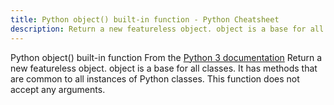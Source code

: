 ```yaml
---
title: Python object() built-in function - Python Cheatsheet
description: Return a new featureless object. object is a base for all classes. It has methods that are common to all instances of Python classes. This function does not accept any arguments.
---
```


<base-title :title="frontmatter.title" :description="frontmatter.description">
Python object() built-in function
</base-title>

<base-disclaimer>
  <base-disclaimer-title>
    From the <a target="_blank" href="https://docs.python.org/3/library/functions.html#object">Python 3 documentation</a>
  </base-disclaimer-title>
  <base-disclaimer-content>
   Return a new featureless object. object is a base for all classes. It has methods that are common to all instances of Python classes. This function does not accept any arguments.
  </base-disclaimer-content>
</base-disclaimer>

<!-- remove this tag to start editing this page -->
<empty-section />
<!-- remove this tag to start editing this page -->
